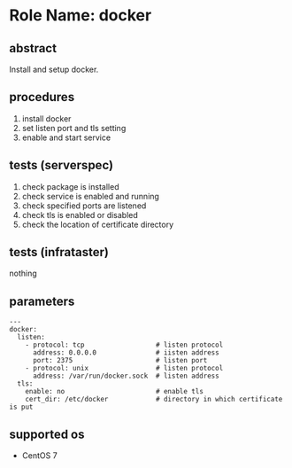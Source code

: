 # Role Name: docker

## abstract
Install and setup docker.

## procedures
1. install docker
2. set listen port and tls setting
3. enable and start service

## tests (serverspec)
1. check package is installed
2. check service is enabled and running
3. check specified ports are listened
4. check tls is enabled or disabled
5. check the location of certificate directory

## tests (infrataster)
nothing

## parameters
```
---
docker:
  listen:
    - protocol: tcp                  # listen protocol
      address: 0.0.0.0               # iisten address
      port: 2375                     # listen port
    - protocol: unix                 # listen protocol
      address: /var/run/docker.sock  # listen address
  tls:
    enable: no                       # enable tls
    cert_dir: /etc/docker            # directory in which certificate is put
```

## supported os
* CentOS 7
